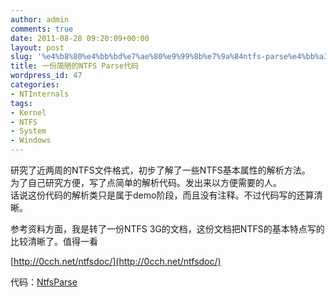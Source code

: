 ```yaml
---
author: admin
comments: true
date: 2011-08-28 09:20:09+00:00
layout: post
slug: '%e4%b8%80%e4%bb%bd%e7%ae%80%e9%99%8b%e7%9a%84ntfs-parse%e4%bb%a3%e7%a0%81'
title: 一份简陋的NTFS Parse代码
wordpress_id: 47
categories:
- NTInternals
tags:
- Kernel
- NTFS
- System
- Windows
---
```


研究了近两周的NTFS文件格式，初步了解了一些NTFS基本属性的解析方法。  
为了自己研究方便，写了点简单的解析代码。发出来以方便需要的人。  
话说这份代码的解析类只是属于demo阶段，而且没有注释。不过代码写的还算清晰。  

参考资料方面，我是转了一份NTFS 3G的文档，这份文档把NTFS的基本特点写的比较清晰了。值得一看

[http://0cch.net/ntfsdoc/](http://0cch.net/ntfsdoc/)

代码：[NtfsParse](/uploads/2011/08/NtfsParse.zip)
